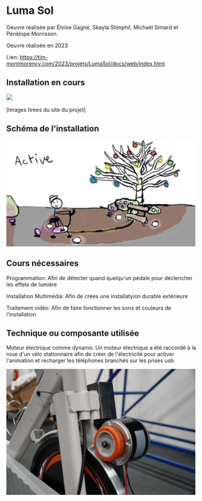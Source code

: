 # Luma Sol

Oeuvre réalisée par Éloïse Gagné, Skayla Stimphil, Michaël Simard et Pénélope Morrisson.

Oeuvre réalisée en 2023

Lien: https://tim-montmorency.com/2023/projets/LumaSol/docs/web/index.html

## Installation en cours

<img src="../Medias/Velo2.jpg" style="width: 500px;"></img>

[Images tirées du site du projet]

## Schéma de l'installation

<img src="../Medias/Schema.png" style="width: 500px;"></img>

## Cours nécessaires

Programmation: Afin de détecter quand quelqu'un pédale pour déclencher les effets de lumière

Installation Multimédia: Afin de crées une installatyion durable extérieure

Traitement vidéo: Afin de faire fonctionner les sons et couleurs de l'installation

## Technique ou composante utilisée

Moteur électrique comme dynamo: Un moteur électrique a été raccordé à la roue d'un vélo stationnaire afin de créer de l'électricité pour activer l'animation et recharger les téléphones branchés sur les prises usb.

<img src="../Medias/Velo1.jpg" style="width: 500px;"></img>

